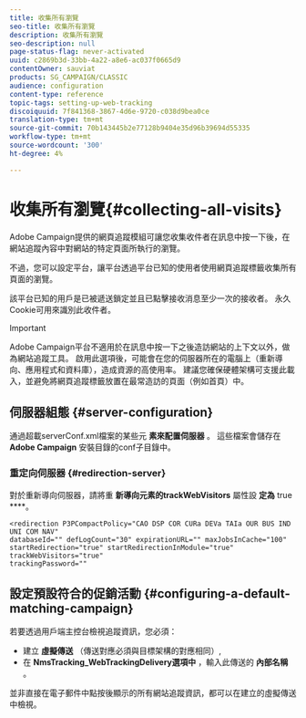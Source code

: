 ```yaml
---
title: 收集所有瀏覽
seo-title: 收集所有瀏覽
description: 收集所有瀏覽
seo-description: null
page-status-flag: never-activated
uuid: c2869b3d-33bb-4a22-a8e6-ac037f0665d9
contentOwner: sauviat
products: SG_CAMPAIGN/CLASSIC
audience: configuration
content-type: reference
topic-tags: setting-up-web-tracking
discoiquuid: 7f841368-3867-4d6e-9720-c038d9bea0ce
translation-type: tm+mt
source-git-commit: 70b143445b2e77128b9404e35d96b39694d55335
workflow-type: tm+mt
source-wordcount: '300'
ht-degree: 4%

---
```



# 收集所有瀏覽{#collecting-all-visits}

Adobe Campaign提供的網頁追蹤模組可讓您收集收件者在訊息中按一下後，在網站追蹤內容中對網站的特定頁面所執行的瀏覽。

不過，您可以設定平台，讓平台透過平台已知的使用者使用網頁追蹤標籤收集所有頁面的瀏覽。

該平台已知的用戶是已被遞送鎖定並且已點擊接收消息至少一次的接收者。 永久Cookie可用來識別此收件者。

>[!IMPORTANT]
>
>Adobe Campaign平台不適用於在訊息中按一下之後造訪網站的上下文以外，做為網站追蹤工具。 啟用此選項後，可能會在您的伺服器所在的電腦上（重新導向、應用程式和資料庫），造成資源的高使用率。 建議您確保硬體架構可支援此載入，並避免將網頁追蹤標籤放置在最常造訪的頁面（例如首頁）中。

## 伺服器組態 {#server-configuration}

通過超載serverConf.xml檔案的某些元 **素來配置伺服器** 。 這些檔案會儲存在 **Adobe Campaign** 安裝目錄的conf子目錄中。

### 重定向伺服器 {#redirection-server}

對於重新導向伺服器，請將重 **新導向元素的trackWebVisitors** 屬性設 **定為** true ****。

```
<redirection P3PCompactPolicy="CAO DSP COR CURa DEVa TAIa OUR BUS IND UNI COM NAV"
databaseId="" defLogCount="30" expirationURL="" maxJobsInCache="100"
startRedirection="true" startRedirectionInModule="true" trackWebVisitors="true"
trackingPassword=""
```

## 設定預設符合的促銷活動 {#configuring-a-default-matching-campaign}

若要透過用戶端主控台檢視追蹤資訊，您必須：

* 建立 **虛擬傳送** （傳送對應必須與目標架構的對應相同）,
* 在 **NmsTracking_WebTrackingDelivery選項中** ，輸入此傳送的 **內部名稱** 。

並非直接在電子郵件中點按後顯示的所有網站追蹤資訊，都可以在建立的虛擬傳送中檢視。

